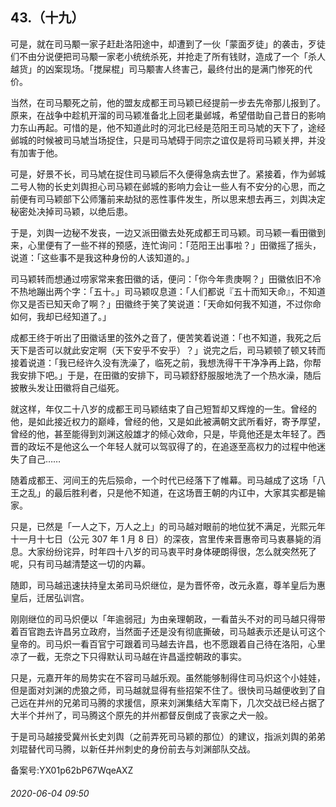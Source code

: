 ## 43.（十九）
可是，就在司马颙一家子赶赴洛阳途中，却遭到了一伙「蒙面歹徒」的袭击，歹徒们不由分说便把司马颙一家老小统统杀死，并抢走了所有钱财，造成了一个「杀人越货」的凶案现场。「搅屎棍」司马颙害人终害己，最终付出的是满门惨死的代价。



当然，在司马颙死之前，他的盟友成都王司马颖已经提前一步去先帝那儿报到了。原来，在战争中趁机开溜的司马颖准备北上回老巢邺城，希望借助自己昔日的影响力东山再起。可惜的是，他不知道此时的河北已经是范阳王司马虓的天下了，途经邺城的时候被司马虓当场捉住，只是司马虓碍于同宗之谊仅是将司马颖关押，并没有加害于他。



可是，好景不长，司马虓在捉住司马颖后不久便得急病去世了。紧接着，作为邺城二号人物的长史刘舆担心司马颖在邺城的影响力会让一些人有不安分的心思，而之前便有司马颖部下公师籓前来劫狱的恶性事件发生，所以思来想去再三，刘舆决定秘密处决掉司马颖，以绝后患。



于是，刘舆一边秘不发丧，一边又派田徽去处死成都王司马颖。司马颖一看田徽到来，心里便有了一些不祥的预感，连忙询问：「范阳王出事啦？」田徽摇了摇头，说道：「这些事不是我这种身份的人该知道的。」



司马颖转而想通过唠家常来套田徽的话，便问：「你今年贵庚啊？」田徽依旧不冷不热地蹦出两个字：「五十。」司马颖叹息道：「人们都说『五十而知天命』，不知道你又是否已知天命了啊？」田徽终于笑了笑说道：「天命如何我不知道，不过你命如何，我却已经知道了。」



成都王终于听出了田徽话里的弦外之音了，便苦笑着说道：「也不知道，我死之后天下是否可以就此安定啊（天下安乎不安乎）？」说完之后，司马颖顿了顿又转而接着说道：「我已经许久没有洗澡了，临死之前，我想洗得干干净净再上路，你帮我安排下吧。」于是，在田徽的安排下，司马颖舒舒服服地洗了一个热水澡，随后披散头发让田徽将自己缢死。



就这样，年仅二十八岁的成都王司马颖结束了自己短暂却又辉煌的一生。曾经的他，是如此接近权力的巅峰，曾经的他，又是如此被满朝文武所看好，寄予厚望，曾经的他，甚至能得到刘渊这般雄才的倾心效命，只是，毕竟他还是太年轻了。西晋的政坛不是他这么一个年轻人就可以驾驭得了的，在追逐至高权力的过程中他迷失了自己……



随着成都王、河间王的先后殒命，一个时代已经落下了帷幕。司马越成了这场「八王之乱」的最后胜利者，只是他不知道，在这场晋王朝的内讧中，大家其实都是输家。



只是，已然是「一人之下，万人之上」的司马越对眼前的地位犹不满足，光熙元年十一月十七日（公元 307 年 1 月 8 日）的深夜，宫里传来晋惠帝司马衷暴毙的消息。大家纷纷诧异，时年四十八岁的司马衷平时身体硬朗得很，怎么就突然死了呢，只有司马越清楚这一切的内幕。



随即，司马越迅速扶持皇太弟司马炽继位，是为晋怀帝，改元永嘉，尊羊皇后为惠皇后，迁居弘训宫。



刚刚继位的司马炽便以「年逾弱冠」为由亲理朝政，一看苗头不对的司马越只得带着百官跑去许昌另立政府，当然面子还是没有彻底撕破，司马越表示还是认可这个皇帝的。司马炽一看百官宁可跟着司马越去许昌，也不愿跟着自己待在洛阳，心里凉了一截，无奈之下只得默认司马越在许昌遥控朝政的事实。



只是，元嘉开年的局势实在不容司马越乐观。虽然能够制得住司马炽这个小娃娃，但是面对刘渊的虎狼之师，司马越就显得有些招架不住了。很快司马越便收到了自己远在并州的兄弟司马腾的求援信，原来刘渊集结大军南下，几次交战已经占据了大半个并州了，司马腾这个原先的并州都督反倒成了丧家之犬一般。



于是司马越接受冀州长史刘舆（之前弄死司马颖的那位）的建议，指派刘舆的弟弟刘琨替代司马腾，以新任并州刺史的身份前去与刘渊部队交战。



备案号:YX01p62bP67WqeAXZ


###### 2020-06-04 09:50
